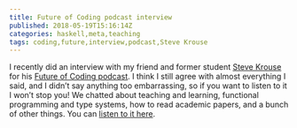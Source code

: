 ```yaml
---
title: Future of Coding podcast interview
published: 2018-05-19T15:16:14Z
categories: haskell,meta,teaching
tags: coding,future,interview,podcast,Steve Krouse
---
```


<p>I recently did an interview with my friend and former student <a href="http://stevekrouse.com/">Steve Krouse</a> for his <a href="http://futureofcoding.org/episodes/23">Future of Coding podcast</a>. I think I still agree with almost everything I said, and I didn’t say anything too embarrassing, so if you want to listen to it I won’t stop you! We chatted about teaching and learning, functional programming and type systems, how to read academic papers, and a bunch of other things. You can <a href="http://futureofcoding.org/episodes/23">listen to it here</a>.</p>

